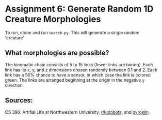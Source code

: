 # Assignment 6: Generate Random 1D Creature Morphologies
To run, clone and run `search.py`. This will generate a single random 'creature'

## What morphologies are possible? 
The kinematic chain consists of 5 to 15 links (fewer links are boring). Each link has its x, y, and z dimensions chosen randomly between 0.1 and 2.
Each link has a 50% chance to have a sensor, in which case the link is colored green.
The links are arranged beginning at the origin in the negative y direction.

## Sources:
CS 396: Artifial Life at Northwestern University, [r/ludobots](https://www.reddit.com/r/ludobots/), and [pyrosim](https://github.com/jbongard/pyrosim).
